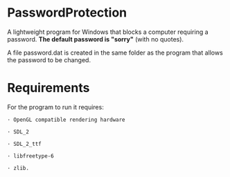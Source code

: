 # PasswordProtection
A lightweight program for Windows that blocks a computer requiring a password. **The default password is "sorry"** (with no quotes).

A file password.dat is created in the same folder as the program that allows the password to be changed.

# Requirements
For the program to run it requires:

    · OpenGL compatible rendering hardware

    · SDL_2
  
    · SDL_2_ttf
  
    · libfreetype-6
  
    · zlib.
